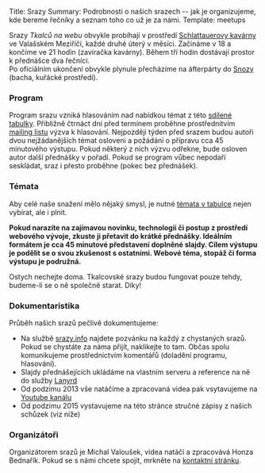 Title: Srazy
Summary: Podrobnosti o našich srazech -- jak je organizujeme, kde bereme řečníky a seznam toho co už je za námi.
Template: meetups


Srazy *Tkalců na webu* obvykle probíhají v prostředí [Schlattauerovy kavárny][1] ve
Valašském Meziříčí, každé druhé úterý v měsíci. Začínáme v 18 a končíme ve 21
hodin (zavíračka kavárny). Během tří hodin dostávají prostor k přednášce dva
řečníci.  
Po oficiálním ukončení obvykle plynule přecházíme na áfterpárty do [Snozy][2]
(bacha, kuřácké prostředí).

### Program

Program srazu vzniká hlasováním nad nabídkou témat z této [sdílené tabulky][4].
Přibližně čtrnáct dní před termínem proběhne prostřednitvím [mailing listu][5] výzva
k hlasování. Nejpozději týden před srazem budou autoři dvou nejžádanějších
témat osloveni a požádáni o přípravu cca 45 minutového výstupu. Pokud některý
z nich výzvu odřekne, bude osloven autor další přednášky v pořadí. Pokud se
program vůbec nepodaří seskládat, sraz i přesto proběhne (pokec bez přednášek).

### Témata

Aby celé naše snažení mělo nějaký smysl, je nutné [témata v tabulce][4]
nejen vybírat, ale i plnit.

**Pokud narazíte na zajímavou novinku, technologii či postup z prostředí webového
vývoje, zkuste ji přetavit do krátké přednášky. Ideálním formátem je cca 45
minutové představení doplněné slajdy. Cílem výstupu je podělit se o svou
zkušenost s ostatními. Webové téma, stopáž či forma výstupu je podružná.**

Ostych nechejte doma. Tkalcovské srazy budou fungovat pouze tehdy, budeme-li se
o ně společně starat. Díky!

### Dokumentaristika

Průběh našich srazů pečlivě dokumentujeme:

* Na službě [srazy.info][6] najdete pozvánku na každý z chystaných srazů. Pokud
  se chystáte za náma přijít, naklikejte to tam. Občas spolu komunikujeme
  prostřednictvím komentářů (doladění programu, hlasování).
* Slajdy přednášejících ukládáme na vlastním serveru a reference na ně 
  do služby [Lanyrd][7]
* Od podzimu 2013 vše natáčíme a zpracovaná videa pak vsytavujeme na
  [Youtube kanálu][8]
* Od podzimu 2015 vystavujeme na této stránce stručné zápisy z našich schůzek (viz níže)

### Organizátoři

Organizátorem srazů je Michal Valoušek, videa natáčí a zpracovává Honza Bednařík.
Pokud se s námi chcete spojit, mrkněte na [kontaktní stránku][3].



[1]: http://mapy.cz/s/lg8O
[2]: http://mapy.cz/s/lg8H
[3]: {filename}/stranky/kontakt.md
[4]: https://docs.google.com/spreadsheets/d/1MasORDSTXk2W2_nQkrEfRowrZZ5do9LYgcuBpgrbB9M/edit?usp=sharing
[5]: https://groups.google.com/forum/#!forum/tkalci
[6]: http://srazy.info/tkalci-na-webu/
[7]: http://lanyrd.com/series/tkalci-na-webu/
[8]: https://www.youtube.com/user/tkalci
